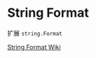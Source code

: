 ﻿# String Format

扩展 `string.Format`

[String Format Wiki](http://wiki.youzu.com/pages/viewpage.action?pageId=76096212)

